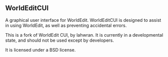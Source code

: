 WorldEditCUI
------------

A graphical user interface for WorldEdit. WorldEditCUI is designed to assist in using WorldEdit, as well as preventing accidental errors.

This is a fork of WorldEdit CUI, by lahwran. It is currently in a developmental state, and should not be used except by developers.

It is licensed under a BSD license. 
